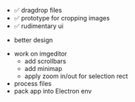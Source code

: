 - ✅ dragdrop files
- ✅ prototype for cropping images
- ✅ rudimentary ui
* better design
- work on imgeditor
  - add scrollbars
  - add minimap
  - apply zoom in/out for selection rect
- process files
- pack app into Electron env
